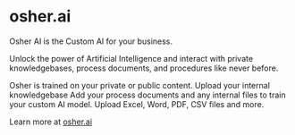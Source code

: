 # osher.ai

Osher AI is the Custom AI for your business.

Unlock the power of Artificial Intelligence and interact with private knowledgebases, process documents, and procedures like never before.

Osher is trained on your private or public content. Upload your internal knowledgebase Add your process documents and any internal files to train your custom AI model. Upload Excel, Word, PDF, CSV files and more.

Learn more at [osher.ai](https://osher.ai)
